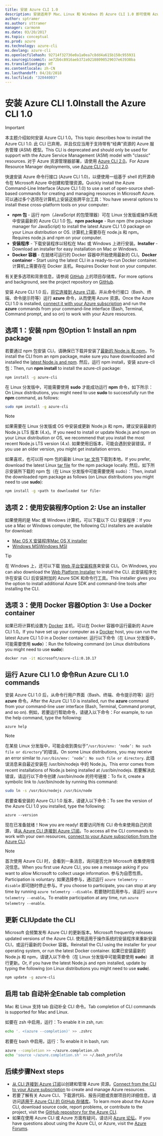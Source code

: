 ```yaml
---
title: 安装 Azure CLI 1.0
description: 安装适用于 Mac、Linux 和 Windows 的 Azure CLI 1.0 即可使用 Azure 服务
author: sptramer
ms.author: sttramer
manager: carmonm
ms.date: 03/20/2017
ms.topic: conceptual
ms.prod: azure
ms.technology: azure-cli
ms.devlang: azure-cli
ms.openlocfilehash: 92714f32736e0a1a0ea7c8dd4a615b158c955931
ms.sourcegitcommit: ae72b6c8916aeb372a92188090529037e63930ba
ms.translationtype: HT
ms.contentlocale: zh-CN
ms.lasthandoff: 04/28/2018
ms.locfileid: "32044003"
---
```

# <a name="install-the-azure-cli-10"></a><span data-ttu-id="cc543-103">安装 Azure CLI 1.0</span><span class="sxs-lookup"><span data-stu-id="cc543-103">Install the Azure CLI 1.0</span></span>

> [!IMPORTANT]
> <span data-ttu-id="cc543-104">本主题介绍如何安装 Azure CLI 1.0。</span><span class="sxs-lookup"><span data-stu-id="cc543-104">This topic describes how to install the Azure CLI 1.0.</span></span> <span data-ttu-id="cc543-105">此 CLI 已弃用，并且仅应当用于支持带有“经典”资源的 Azure 服务管理 (ASM) 模型。</span><span class="sxs-lookup"><span data-stu-id="cc543-105">This CLI is deprecated and should only be used for support with the Azure Service Management (ASM) model with "classic" resources.</span></span>
> <span data-ttu-id="cc543-106">对于 Azure 资源管理器部署，请使用 [Azure CLI 2.0](/cli/azure)。</span><span class="sxs-lookup"><span data-stu-id="cc543-106">For Azure Resource Manager deployments, use [Azure CLI 2.0](/cli/azure).</span></span>

<span data-ttu-id="cc543-107">快速安装 Azure 命令行接口 (Azure CLI 1.0)，以便使用一组基于 shell 的开源命令在 Microsoft Azure 中创建和管理资源。</span><span class="sxs-lookup"><span data-stu-id="cc543-107">Quickly install the Azure Command-Line Interface (Azure CLI 1.0) to use a set of open-source shell-based commands for creating and managing resources in Microsoft Azure.</span></span> <span data-ttu-id="cc543-108">可以通过多个选项在计算机上安装这些跨平台工具：</span><span class="sxs-lookup"><span data-stu-id="cc543-108">You have several options to install these cross-platform tools on your computer:</span></span>

* <span data-ttu-id="cc543-109">**npm 包** - 运行 npm（JavaScript 的包管理器）可在 Linux 分发版或操作系统中安装最新的 Azure CLI 1.0 包。</span><span class="sxs-lookup"><span data-stu-id="cc543-109">**npm package** - Run npm (the package manager for JavaScript) to install the latest Azure CLI 1.0 package on your Linux distribution or OS.</span></span> <span data-ttu-id="cc543-110">计算机上需要存在 node.js 和 npm。</span><span class="sxs-lookup"><span data-stu-id="cc543-110">Requires node.js and npm on your computer.</span></span>
* <span data-ttu-id="cc543-111">**安装程序** - 下载安装程序以轻松在 Mac 或 Windows 上进行安装。</span><span class="sxs-lookup"><span data-stu-id="cc543-111">**Installer** - Download an installer for easy installation on Mac or Windows.</span></span>
* <span data-ttu-id="cc543-112">**Docker 容器** - 在就绪可运行的 Docker 容器中开始使用最新的 CLI。</span><span class="sxs-lookup"><span data-stu-id="cc543-112">**Docker container** - Start using the latest CLI in a ready-to-run Docker container.</span></span> <span data-ttu-id="cc543-113">计算机上需要存在 Docker 主机。</span><span class="sxs-lookup"><span data-stu-id="cc543-113">Requires Docker host on your computer.</span></span>

<span data-ttu-id="cc543-114">有关更多选项和背景信息，请参阅 [GitHub](https://github.com/azure/azure-xplat-cli) 上的项目存储库。</span><span class="sxs-lookup"><span data-stu-id="cc543-114">For more options and background, see the project repository on [GitHub](https://github.com/azure/azure-xplat-cli).</span></span>

<span data-ttu-id="cc543-115">安装 Azure CLI 1.0 后，[将它连接到 Azure 订阅](/cli/azure/authenticate-azure-cli)，并从命令行接口（Bash、终端、命令提示符等）运行 **azure** 命令，从而使用 Azure 资源。</span><span class="sxs-lookup"><span data-stu-id="cc543-115">Once the Azure CLI 1.0 is installed, [connect it with your Azure subscription](/cli/azure/authenticate-azure-cli) and run the **azure** commands from your command-line interface (Bash, Terminal, Command prompt, and so on) to work with your Azure resources.</span></span>

## <a name="option-1-install-an-npm-package"></a><span data-ttu-id="cc543-116">选项 1：安装 npm 包</span><span class="sxs-lookup"><span data-stu-id="cc543-116">Option 1: Install an npm package</span></span>
<span data-ttu-id="cc543-117">若要通过 npm 包安装 CLI，请确保已下载并安装了[最新的 Node.js 和 npm](https://nodejs.org/en/download/package-manager/)。</span><span class="sxs-lookup"><span data-stu-id="cc543-117">To install the CLI from an npm package, make sure you have downloaded and installed the [latest Node.js and npm](https://nodejs.org/en/download/package-manager/).</span></span> <span data-ttu-id="cc543-118">然后，运行 npm install，安装 azure-cli 包：</span><span class="sxs-lookup"><span data-stu-id="cc543-118">Then, run **npm install** to install the azure-cli package:</span></span>

```bash
npm install -g azure-cli
```

<span data-ttu-id="cc543-119">在 Linux 分发版中，可能需要使用 **sudo** 才能成功运行 **npm** 命令，如下所示：</span><span class="sxs-lookup"><span data-stu-id="cc543-119">On Linux distributions, you might need to use **sudo** to successfully run the **npm** command, as follows:</span></span>

```bash
sudo npm install -g azure-cli
```

> [!NOTE]
> <span data-ttu-id="cc543-120">如果需要在 Linux 分发版或 OS 中安装或更新 Node.js 和 npm，建议安装最新的 Node.js LTS 版本 (4.x)。</span><span class="sxs-lookup"><span data-stu-id="cc543-120">If you need to install or update Node.js and npm on your Linux distribution or OS, we recommend that you install the most recent Node.js LTS version (4.x).</span></span> <span data-ttu-id="cc543-121">如果使用旧版本，可能会遇到安装错误。</span><span class="sxs-lookup"><span data-stu-id="cc543-121">If you use an older version, you might get installation errors.</span></span>

<span data-ttu-id="cc543-122">如果喜欢，也可以将 npm 包的最新 Linux [tar 文件][linux-installer]下载到本地。</span><span class="sxs-lookup"><span data-stu-id="cc543-122">If you prefer, download the latest Linux [tar file][linux-installer] for the npm package locally.</span></span> <span data-ttu-id="cc543-123">然后，如下所示安装所下载的 npm 包（在 Linux 分发版中可能需要使用 sudo）：</span><span class="sxs-lookup"><span data-stu-id="cc543-123">Then, install the downloaded npm package as follows (on Linux distributions you might need to use **sudo**):</span></span>

```bash
npm install -g <path to downloaded tar file>
```

## <a name="option-2-use-an-installer"></a><span data-ttu-id="cc543-124">选项 2：使用安装程序</span><span class="sxs-lookup"><span data-stu-id="cc543-124">Option 2: Use an installer</span></span>
<span data-ttu-id="cc543-125">如果使用的是 Mac 或 Windows 计算机，可以下载以下 CLI 安装程序：</span><span class="sxs-lookup"><span data-stu-id="cc543-125">If you use a Mac or Windows computer, the following CLI installers are available for download:</span></span>

* <span data-ttu-id="cc543-126">[Mac OS X 安装程序][mac-installer]</span><span class="sxs-lookup"><span data-stu-id="cc543-126">[Mac OS X installer][mac-installer]</span></span>
* <span data-ttu-id="cc543-127">[Windows MSI][windows-installer]</span><span class="sxs-lookup"><span data-stu-id="cc543-127">[Windows MSI][windows-installer]</span></span>

> [!TIP]
> <span data-ttu-id="cc543-128">在 Windows 上，还可以下载 [Web 平台安装程序](https://go.microsoft.com/?linkid=9828653)来安装 CLI。</span><span class="sxs-lookup"><span data-stu-id="cc543-128">On Windows, you can also download the [Web Platform Installer](https://go.microsoft.com/?linkid=9828653) to install the CLI.</span></span> <span data-ttu-id="cc543-129">此安装程序允许在安装 CLI 后安装附加的 Azure SDK 和命令行工具。</span><span class="sxs-lookup"><span data-stu-id="cc543-129">This installer gives you the option to install additional Azure SDK and command-line tools after installing the CLI.</span></span>

## <a name="option-3-use-a-docker-container"></a><span data-ttu-id="cc543-130">选项 3：使用 Docker 容器</span><span class="sxs-lookup"><span data-stu-id="cc543-130">Option 3: Use a Docker container</span></span>
<span data-ttu-id="cc543-131">如果已将计算机设置为 [Docker](https://docs.docker.com/engine/understanding-docker/) 主机，可以在 Docker 容器中运行最新的 Azure CLI 1.0。</span><span class="sxs-lookup"><span data-stu-id="cc543-131">If you have set up your computer as a [Docker](https://docs.docker.com/engine/understanding-docker/) host, you can run the latest Azure CLI 1.0 in a Docker container.</span></span> <span data-ttu-id="cc543-132">运行以下命令（在 Linux 分发版中，可能需要使用 **sudo**）：</span><span class="sxs-lookup"><span data-stu-id="cc543-132">Run the following command (on Linux distributions you might need to use **sudo**):</span></span>

```bash
docker run -it microsoft/azure-cli:0.10.17
```

## <a name="run-azure-cli-10-commands"></a><span data-ttu-id="cc543-133">运行 Azure CLI 1.0 命令</span><span class="sxs-lookup"><span data-stu-id="cc543-133">Run Azure CLI 1.0 commands</span></span>
<span data-ttu-id="cc543-134">安装 Azure CLI 1.0 后，从命令行用户界面（Bash、终端、命令提示符等）运行 **azure** 命令。</span><span class="sxs-lookup"><span data-stu-id="cc543-134">After the Azure CLI 1.0 is installed, run the **azure** command from your command-line user interface (Bash, Terminal, Command prompt, and so on).</span></span> <span data-ttu-id="cc543-135">例如，若要运行帮助命令，请键入以下命令：</span><span class="sxs-lookup"><span data-stu-id="cc543-135">For example, to run the help command, type the following:</span></span>

```azurecli
azure help
```

> [!NOTE]
> <span data-ttu-id="cc543-136">在某些 Linux 分发版中，可能会收到类似于“`/usr/bin/env: ‘node’: No such file or directory`”的错误。</span><span class="sxs-lookup"><span data-stu-id="cc543-136">On some Linux distributions, you may receive an error similar to `/usr/bin/env: ‘node’: No such file or directory`.</span></span> <span data-ttu-id="cc543-137">此错误消息来自最近安装在 /usr/bin/nodejs 中的 Node.js。</span><span class="sxs-lookup"><span data-stu-id="cc543-137">This error comes from recent installations of Node.js being installed at /usr/bin/nodejs.</span></span> <span data-ttu-id="cc543-138">若要解决此错误，请运行以下命令创建 /usr/bin/node 的符号链接：</span><span class="sxs-lookup"><span data-stu-id="cc543-138">To fix it, create a symbolic link to /usr/bin/node by running this command:</span></span>

```bash
sudo ln -s /usr/bin/nodejs /usr/bin/node
```

<span data-ttu-id="cc543-139">若要查看安装的 Azure CLI 1.0 版本，请键入以下命令：</span><span class="sxs-lookup"><span data-stu-id="cc543-139">To see the version of the Azure CLI 1.0 you installed, type the following:</span></span>

```azurecli
azure --version
```

<span data-ttu-id="cc543-140">现在已准备就绪！</span><span class="sxs-lookup"><span data-stu-id="cc543-140">Now you are ready!</span></span> <span data-ttu-id="cc543-141">若要访问所有 CLI 命令来使用自己的资源，请[从 Azure CLI 连接到 Azure 订阅](/cli/azure/authenticate-azure-cli)。</span><span class="sxs-lookup"><span data-stu-id="cc543-141">To access all the CLI commands to work with your own resources, [connect to your Azure subscription from the Azure CLI](/cli/azure/authenticate-azure-cli).</span></span>

> [!NOTE]
> <span data-ttu-id="cc543-142">首次使用 Azure CLI 时，会看到一条消息，询问是否允许 Microsoft 收集使用情况信息。</span><span class="sxs-lookup"><span data-stu-id="cc543-142">When you first use Azure CLI, you see a message asking if you want to allow Microsoft to collect usage information.</span></span> <span data-ttu-id="cc543-143">参与为自愿性质。</span><span class="sxs-lookup"><span data-stu-id="cc543-143">Participation is voluntary.</span></span> <span data-ttu-id="cc543-144">如果选择参与，通过运行 `azure telemetry --disable` 即可随时停止参与。</span><span class="sxs-lookup"><span data-stu-id="cc543-144">If you choose to participate, you can stop at any time by running `azure telemetry --disable`.</span></span> <span data-ttu-id="cc543-145">若要随时启用参与，请运行 `azure telemetry --enable`。</span><span class="sxs-lookup"><span data-stu-id="cc543-145">To enable participation at any time, run `azure telemetry --enable`.</span></span>

## <a name="update-the-cli"></a><span data-ttu-id="cc543-146">更新 CLI</span><span class="sxs-lookup"><span data-stu-id="cc543-146">Update the CLI</span></span>
<span data-ttu-id="cc543-147">Microsoft 会频繁发布 Azure CLI 的更新版本。</span><span class="sxs-lookup"><span data-stu-id="cc543-147">Microsoft frequently releases updated versions of the Azure CLI.</span></span> <span data-ttu-id="cc543-148">使用适用于操作系统的安装程序来重新安装 CLI，或运行最新的 Docker 容器。</span><span class="sxs-lookup"><span data-stu-id="cc543-148">Reinstall the CLI using the installer for your operating system, or run the latest Docker container.</span></span> <span data-ttu-id="cc543-149">如果已安装最新的 Node.js 和 npm，请键入以下命令（在 Linux 分发版中可能需要使用 **sudo**）进行更新。</span><span class="sxs-lookup"><span data-stu-id="cc543-149">Or, if you have the latest Node.js and npm installed, update by typing the following (on Linux distributions you might need to use **sudo**).</span></span>

```bash
npm update -g azure-cli
```

## <a name="enable-tab-completion"></a><span data-ttu-id="cc543-150">启用 tab 自动补全</span><span class="sxs-lookup"><span data-stu-id="cc543-150">Enable tab completion</span></span>
<span data-ttu-id="cc543-151">Mac 和 Linux 支持 tab 自动补全 CLI 命令。</span><span class="sxs-lookup"><span data-stu-id="cc543-151">Tab completion of CLI commands is supported for Mac and Linux.</span></span>

<span data-ttu-id="cc543-152">如要在 zsh 中启用，运行：</span><span class="sxs-lookup"><span data-stu-id="cc543-152">To enable it in zsh, run:</span></span>

```bash
echo '. <(azure --completion)' >> .zshrc
```

<span data-ttu-id="cc543-153">若要在 bash 中启用，运行：</span><span class="sxs-lookup"><span data-stu-id="cc543-153">To enable it in bash, run:</span></span>

```bash
azure --completion >> ~/azure.completion.sh
echo 'source ~/azure.completion.sh' >> ~/.bash_profile
```


## <a name="next-steps"></a><span data-ttu-id="cc543-154">后续步骤</span><span class="sxs-lookup"><span data-stu-id="cc543-154">Next steps</span></span>
* <span data-ttu-id="cc543-155">[从 CLI 连接到 Azure 订阅](/cli/azure/authenticate-azure-cli)以创建和管理 Azure 资源。</span><span class="sxs-lookup"><span data-stu-id="cc543-155">[Connect from the CLI to your Azure subscription](/cli/azure/authenticate-azure-cli) to create and manage Azure resources.</span></span>
* <span data-ttu-id="cc543-156">若要了解有关 Azure CLI、下载源代码、报告问题或贡献项目的详细信息，请访问[适用于 Azure CLI 的 GitHub 存储库](https://github.com/azure/azure-xplat-cli)。</span><span class="sxs-lookup"><span data-stu-id="cc543-156">To learn more about the Azure CLI, download source code, report problems, or contribute to the project, visit the [GitHub repository for the Azure CLI](https://github.com/azure/azure-xplat-cli).</span></span>
* <span data-ttu-id="cc543-157">如果在使用 Azure CLI 或 Azure 方面有疑问，请访问 [Azure 论坛](https://social.msdn.microsoft.com/Forums/en-US/home?forum=azurescripting)。</span><span class="sxs-lookup"><span data-stu-id="cc543-157">If you have questions about using the Azure CLI, or Azure, visit the [Azure Forums](https://social.msdn.microsoft.com/Forums/en-US/home?forum=azurescripting).</span></span>


[mac-installer]: http://aka.ms/mac-azure-cli
[windows-installer]: http://aka.ms/webpi-azure-cli
[linux-installer]: http://aka.ms/linux-azure-cli
[cliasm]: /cli/azure/get-started-with-az-cli2
[cliarm]: ./virtual-machines/azure-cli-arm-commands.md
